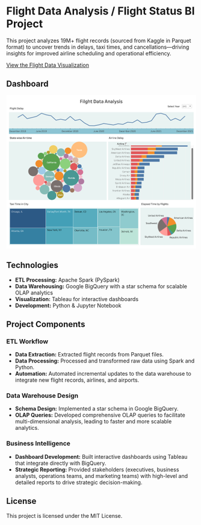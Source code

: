 # Flight Data Analysis / Flight Status BI Project

This project analyzes 19M+ flight records (sourced from Kaggle in Parquet format) to uncover trends in delays, taxi times, and cancellations—driving insights for improved airline scheduling and operational efficiency.

[View the Flight Data Visualization](https://public.tableau.com/views/flight-data-visualization/Dashboard2?:language=en-US&:sid=&:redirect=auth&:display_count=n&:origin=viz_share_link)

## Dashboard
![dashboard](dashboard.png)

## Technologies
- **ETL Processing:** Apache Spark (PySpark)
- **Data Warehousing:** Google BigQuery with a star schema for scalable OLAP analytics
- **Visualization:** Tableau for interactive dashboards
- **Development:** Python & Jupyter Notebook

## Project Components

### ETL Workflow
- **Data Extraction:** Extracted flight records from Parquet files.
- **Data Processing:** Processed and transformed raw data using Spark and Python.
- **Automation:** Automated incremental updates to the data warehouse to integrate new flight records, airlines, and airports.

### Data Warehouse Design
- **Schema Design:** Implemented a star schema in Google BigQuery.
- **OLAP Queries:** Developed comprehensive OLAP queries to facilitate multi-dimensional analysis, leading to faster and more scalable analytics.

### Business Intelligence
- **Dashboard Development:** Built interactive dashboards using Tableau that integrate directly with BigQuery.
- **Strategic Reporting:** Provided stakeholders (executives, business analysts, operations teams, and marketing teams) with high-level and detailed reports to drive strategic decision-making.

## License
This project is licensed under the MIT License.

